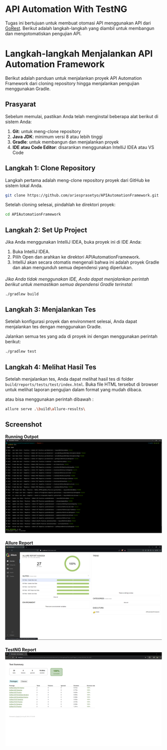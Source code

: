 
# API Automation With TestNG
Tugas ini bertujuan untuk membuat otomasi API menggunakan API dari [GoRest](https://gorest.co.in/). Berikut adalah langkah-langkah yang diambil untuk membangun dan mengotomatiskan pengujian API.

# Langkah-langkah Menjalankan API Automation Framework

Berikut adalah panduan untuk menjalankan proyek API Automation Framework dari cloning repository hingga menjalankan pengujian menggunakan Gradle.

## Prasyarat
Sebelum memulai, pastikan Anda telah menginstal beberapa alat berikut di sistem Anda:
1. **Git**: untuk meng-clone repository
2. **Java JDK**: minimum versi 8 atau lebih tinggi
3. **Gradle**: untuk membangun dan menjalankan proyek
4. **IDE atau Code Editor**: disarankan menggunakan IntelliJ IDEA atau VS Code

## Langkah 1: Clone Repository
Langkah pertama adalah meng-clone repository proyek dari GitHub ke sistem lokal Anda.

```bash
git clone https://github.com/ariesprasetyo/APIAutomationFramework.git
```
Setelah cloning selesai, pindahlah ke direktori proyek:
```bash
cd APIAutomationFramework
```
## Langkah 2: Set Up Project
Jika Anda menggunakan IntelliJ IDEA, buka proyek ini di IDE Anda:

1. Buka IntelliJ IDEA.
2. Pilih Open dan arahkan ke direktori APIAutomationFramework.
3. IntelliJ akan secara otomatis mengenali bahwa ini adalah proyek Gradle dan akan mengunduh semua dependensi yang diperlukan.

#### 
_Jika Anda tidak menggunakan IDE, Anda dapat menjalankan perintah berikut untuk memastikan semua dependensi Gradle terinstal:_

```bash
./gradlew build
```

## Langkah 3: Menjalankan Tes
Setelah konfigurasi proyek dan environment selesai, Anda dapat menjalankan tes dengan menggunakan Gradle.

Jalankan semua tes yang ada di proyek ini dengan menggunakan perintah berikut:
```bash
./gradlew test
```

## Langkah 4: Melihat Hasil Tes
Setelah menjalankan tes, Anda dapat melihat hasil tes di folder `build/reports/tests/test/index.html`. Buka file HTML tersebut di browser untuk melihat laporan pengujian dalam format yang mudah dibaca.

atau bisa menggunakan perintah dibawah :

```bash
allure serve .\build\allure-results\
```

## Screenshot
**Running Outpot**
![Terminal Outpot](Terminal.png)
####
**Allure Report**
![Allure Report](Allure.png)
####
**TestNG Report**
![Report](Report.png)



